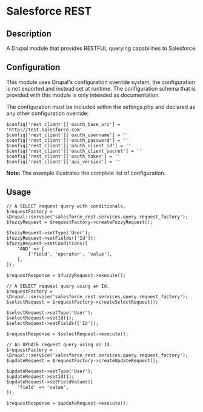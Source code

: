 # Salesforce REST

## Description
A Drupal module that provides RESTFUL querying capabilities to Salesforce.

## Configuration

This module uses Drupal's configuration override system, the configuration is not exported and instead set at runtime. The configuration schema that is provided with this module is only intended as documentation.

The configuration must be included within the settings.php and declared as any other configuration override:

```
$config['rest_client']['oauth_base_uri'] = 'http://test.salesforce.com'
$config['rest_client']['oauth_username'] = ''
$config['rest_client']['oauth_password'] = ''
$config['rest_client']['oauth_client_id'] = ''
$config['rest_client']['oauth_client_secret'] = ''
$config['rest_client']['oauth_token'] = ''
$config['rest_client']['api_version'] = ''
```

**Note:** The example illustrates the complete list of configuration.

## Usage

```
// A SELECT request query with conditionals.
$requestFactory = \Drupal::service('salesforce_rest.services.query.request_factory');
$fuzzyRequest = $requestFactory->createFuzzyRequest();

$fuzzyRequest->setType('User');
$fuzzyRequest->setFields(['Id']);
$fuzzyRequest->setConditions([
    'AND' => [
        ['field', 'operator', 'value'],
    ],
]);

$requestResponse = $fuzzyRequest->execute();

// A SELECT request query using an Id.
$requestFactory = \Drupal::service('salesforce_rest.services.query.request_factory');
$selectRequest = $requestFactory->createSelectRequest();

$selectRequest->setType('User');
$selectRequest->setId(1);
$selectRequest->setFields(['Id']);

$requestResponse = $selectRequest->execute();

// An UPDATE request query using an Id.
$requestFactory = \Drupal::service('salesforce_rest.services.query.request_factory');
$updateRequest = $requestFactory->createUpdateRequest();

$updateRequest->setType('User');
$updateRequest->setId(1);
$updateRequest->setFieldValues([
    'field' => 'value',
]);

$requestResponse = $updateRequest->execute();
```